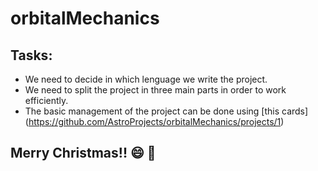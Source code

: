 # orbitalMechanics
## Tasks:
* We need to decide in which lenguage we write the project.
* We need to split the project in three main parts in order to work efficiently.
* The basic management of the project can be done using [this cards] (https://github.com/AstroProjects/orbitalMechanics/projects/1)

## **Merry Christmas!!** :smile: :christmas_tree:
